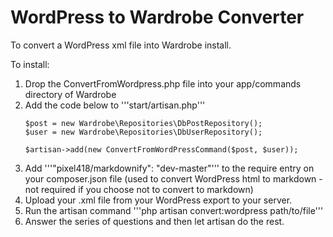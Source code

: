 # WordPress to Wardrobe Converter

To convert a WordPress xml file into Wardrobe install.

To install:
1. Drop the ConvertFromWordpress.php file into your app/commands directory of Wardrobe
2. Add the code below to '''start/artisan.php'''
    ~~~
    $post = new Wardrobe\Repositories\DbPostRepository();
    $user = new Wardrobe\Repositories\DbUserRepository();

    $artisan->add(new ConvertFromWordPressCommand($post, $user));
    ~~~
2. Add '''"pixel418/markdownify": "dev-master"''' to the require entry on your composer.json file (used to convert WordPress html to markdown - not required if you choose not to convert to markdown)
3. Upload your .xml file from your WordPress export to your server.
4. Run the artisan command '''php artisan convert:wordpress path/to/file'''
5. Answer the series of questions and then let artisan do the rest.

